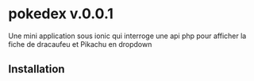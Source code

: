 # pokedex v.0.0.1

Une mini application sous ionic qui interroge une api php pour afficher la fiche de dracaufeu et Pikachu en dropdown

## Installation
